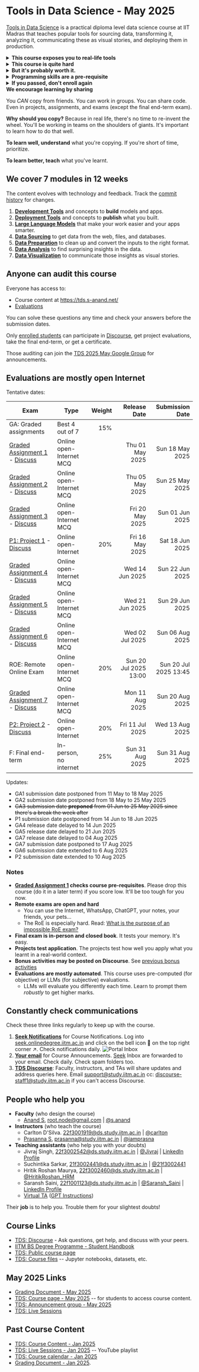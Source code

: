 # Tools in Data Science - May 2025

[Tools in Data Science](https://study.iitm.ac.in/ds/course_pages/BSSE2002.html) is a practical diploma level data science course at IIT Madras that teaches
popular tools for sourcing data, transforming it, analyzing it, communicating these as visual stories, and deploying them in production.

<details>
<summary><strong>This course exposes you to real-life tools</strong></summary>

Courses teach you programming and data science. From statistics to algorithms to writing Python code to building models.

But one critical subject that's rarely covered is: what tools should I pick and how do I become proficient in them?

These tools might not help your CV much. But they will make things easier in real life. For example, at school:

- You learn from pristine datasets. But in the industry, you'll have to scrape them yourself.
- You learn how to train models. But soon, you'll just pick something from HuggingFace.
- You learn to write a log parser over weeks. Instead, your boss writes a `sed` + `grep` script in minutes.

[![](https://imgs.xkcd.com/comics/lisp.jpg) "We lost the documentation on quantum mechanics. You'll have to decode the regexes yourself."](https://explainxkcd.com/224/)

In this course, we've curated the most important tools people use in data science.

Learn them well. You'll be a **_lot_ more productive** than your peers.

</details>

<details>
<summary><strong>This course is quite hard</strong></summary>

Here's students' feedback:

- [2 out of 5 students in the Jan 2025 batch failed](https://discourse.onlinedegree.iitm.ac.in/t/when-should-i-take-tools-in-data-science/173268)
- It _used_ to be an easy course until 2024.
  [#](https://discourse.onlinedegree.iitm.ac.in/t/difficulty-rating-for-diploma-subjects-based-on-students-opinion/61194)
  [#](https://discourse.onlinedegree.iitm.ac.in/t/difficulty-rating-for-diploma-subjects-2-0-based-on-student-ratings-and-my-experience/85681)
  [#](https://discourse.onlinedegree.iitm.ac.in/t/what-should-i-take-next/44291/6)
- Now it's hard and covers more. Take it in your last semester if possible.
  [#](https://discourse.onlinedegree.iitm.ac.in/t/diploma-course-feedback-t32024-and-course-selection-t12025-thread/160032/45)
  [#](https://discourse.onlinedegree.iitm.ac.in/t/2024-t1-diploma-level-feedback-and-course-selection-for-may-2024-term/127856/60)
  [#](https://discourse.onlinedegree.iitm.ac.in/t/2024-t2-diploma-level-feedback-and-course-selection-for-september-2024-term/144976/62?u=s.anand)
- Plan extra time. It takes more time than typical 3-credit courses.
  [#](https://discourse.onlinedegree.iitm.ac.in/t/concerns-regarding-unfair-grading-practices-for-tds-project-2/160611/11)
  [#](https://discourse.onlinedegree.iitm.ac.in/t/diploma-level-course-combo-suggestion/158460/4)
  [#](https://discourse.onlinedegree.iitm.ac.in/t/diploma-level-course-combo-suggestion/158460/7)
- LLMs grade you -- unpredictably.
  [#](https://discourse.onlinedegree.iitm.ac.in/t/concerns-regarding-unfair-grading-practices-for-tds-project-2/160611/10)
  [#](https://discourse.onlinedegree.iitm.ac.in/t/wrong-marks-in-project-2/160355/9)
- The ROE is hard.
  [#](https://discourse.onlinedegree.iitm.ac.in/t/is-it-fair-to-consider-20-weightage-of-such-exam-which-is-impossible-to-solve-in-given-time-i-e-roe/141413/10)

**[Take Graded assignment 1](https://exam.sanand.workers.dev/tds-2025-05-ga1) to check if you're ready for this course.** Please drop this course (do it in a later term) if you score low. It'll be too tough for you now.

</details>

<details>
<summary><strong>But it's probably worth it.</strong></summary>

Here's students' feedback:

- [Course experience and farewell post](https://discourse.onlinedegree.iitm.ac.in/t/course-experience-and-farewell-post/173247)

</details>

<details>
<summary><strong>Programming skills are a pre-requisite</strong></summary>

You need a _good_ understanding of Python, JavaScript, HTML, HTTP, Excel, and data science concepts.

**But isn't this a data science course?** Yes. Good data scientists are good programmers. Data scientists don't just analyze data or train models. They source data, clean it, transform it, visualize it, deploy it, and automate the whole process.

In some organizations, some of this work is done by others (e.g. data engineers, IT teams, etc.). But wherever you are, _some_ of the time, you need to write code for all of this yourself.

This course teaches you tools that will make you more productive. But you _do_ need programming to learn many of them.

</details>

<details>
<summary><strong>If you passed, don't enroll again</strong></summary>

The course is public, so you can always audit it.

Also, registering again for the course [does not improve marks much](https://discourse.onlinedegree.iitm.ac.in/t/why-you-should-almost-never-register-for-tds-improvement-if-you-have-passed-it/173625).

</details>

<summary><strong>We encourage learning by sharing</strong></summary>

You _CAN_ copy from friends. You can work in groups. You can share code. Even in projects, assignments, and exams (except the final end-term exam).

**Why should you copy?** Because in real life, there's no time to re-invent the wheel. You'll be working in teams on the shoulders of giants. It's important to learn how to do that well.

**To learn well, understand** what you're copying. If you're short of time, prioritize.

**To learn better, teach** what you've learnt.

</details>

## We cover 7 modules in 12 weeks

The content evolves with technology and feedback.
Track the [commit history](https://github.com/sanand0/tools-in-data-science-public/commits/tds-2025-01/) for changes.

1. **[Development Tools](development-tools.md)** and concepts to **build** models and apps.
2. **[Deployment Tools](deployment-tools.md)** and concepts to **publish** what you built.
3. **[Large Language Models](large-language-models.md)** that make your work easier and your apps smarter.
4. **[Data Sourcing](data-sourcing.md)** to get data from the web, files, and databases.
5. **[Data Preparation](data-preparation.md)** to clean up and convert the inputs to the right format.
6. **[Data Analysis](data-analysis.md)** to find surprising insights in the data.
7. **[Data Visualization](data-visualization.md)** to communicate those insights as visual stories.

## Anyone can audit this course

Everyone has access to:

- Course content at <https://tds.s-anand.net/>
- [Evaluations](#evaluations-are-mostly-open-internet)

You can solve these questions any time and check your answers before the submission dates.

Only [enrolled students](https://study.iitm.ac.in/ds/) can participate in [Discourse](https://discourse.onlinedegree.iitm.ac.in/c/courses/tds-kb/34), get project evaluations, take the final end-term, or get a certificate.

Those auditing can join the [TDS 2025 May Google Group](https://groups.google.com/g/tds-2025-05) for announcements.

## Evaluations are mostly open Internet

Tentative dates:

| Exam                                           | Type                     | Weight |          Release Date |       Submission Date |
| ---------------------------------------------- | ------------------------ | -----: | --------------------: | --------------------: |
| GA: Graded assignments                         | Best 4 out of 7          |    15% |                       |                       |
| [Graded Assignment 1][GA1] - [Discuss][GA1D]   | Online open-Internet MCQ |        |       Thu 01 May 2025 |       Sun 18 May 2025 |
| [Graded Assignment 2][GA2] - [Discuss][GA2D]   | Online open-Internet MCQ |        |       Thu 05 May 2025 |       Sun 25 May 2025 |
| [Graded Assignment 3][GA3] - [Discuss][GA3D]   | Online open-Internet MCQ |        |       Fri 20 May 2025 |       Sun 01 Jun 2025 |
| [P1: Project 1][PR1] - [Discuss][PR1D]         | Online open-Internet     |    20% |       Fri 16 May 2025 |       Sat 18 Jun 2025 |
| [Graded Assignment 4][GA4] - [Discuss][GA4D]   | Online open-Internet MCQ |        |       Wed 14 Jun 2025 |       Sun 22 Jun 2025 |
| [Graded Assignment 5][GA5] - [Discuss][GA5D]   | Online open-Internet MCQ |        |       Wed 21 Jun 2025 |       Sun 29 Jun 2025 |
| [Graded Assignment 6][GA6] - [Discuss][GA6D]   | Online open-Internet MCQ |        |       Wed 02 Jul 2025 |       Sun 06 Aug 2025 |
| ROE: Remote Online Exam                        | Online open-Internet MCQ |    20% | Sun 20 Jul 2025 13:00 | Sun 20 Jul 2025 13:45 |
| [Graded Assignment 7][GA7] - [Discuss][GA7D]   | Online open-Internet MCQ |        |       Mon 11 Aug 2025 |       Sun 20 Aug 2025 |
| [P2: Project 2][PR2] - [Discuss][PR2D]         | Online open-Internet     |    20% |       Fri 11 Jul 2025 |       Wed 13 Aug 2025 |
| F: Final end-term                              | In-person, no internet   |    25% |       Sun 31 Aug 2025 |       Sun 31 Aug 2025 |

[GA1]: https://exam.sanand.workers.dev/tds-2025-05-ga1
[GA2]: https://exam.sanand.workers.dev/tds-2025-05-ga2
[GA3]: https://exam.sanand.workers.dev/tds-2025-05-ga3
[PR1]: https://tds.s-anand.net/#/project-tds-virtual-ta
[GA4]: https://exam.sanand.workers.dev/tds-2025-05-ga4
[GA5]: https://exam.sanand.workers.dev/tds-2025-05-ga5
[GA6]: https://exam.sanand.workers.dev/tds-2025-05-ga6
[GA7]: https://exam.sanand.workers.dev/tds-2025-05-ga7
[PR2]: https://tds.s-anand.net/#/project-data-analyst-agent
[GA1D]: https://discourse.onlinedegree.iitm.ac.in/t/ga1-development-tools-discussion-thread-tds-may-2025/173524
[GA2D]: https://discourse.onlinedegree.iitm.ac.in/t/ga2-deployment-tools-discussion-thread-tds-may-2025/173525
[GA3D]: https://discourse.onlinedegree.iitm.ac.in/t/ga3-large-language-models-discussion-thread-tds-may-2025/175592
[PR1D]: https://discourse.onlinedegree.iitm.ac.in/t/project1-virtual-ta-discussion-thread-tds-may-2025/176077
[GA4D]: https://discourse.onlinedegree.iitm.ac.in/t/ga4-data-sourcing-discussion-thread-tds-may-2025/178881
[GA5D]: https://discourse.onlinedegree.iitm.ac.in/t/ga5-data-preparation-discusion-thread-tds-may-2025/179741
[GA6D]: https://discourse.onlinedegree.iitm.ac.in/t/ga6-data-preparation-discusion-thread-tds-may-2025/181228/93
[GA7D]: https://discourse.onlinedegree.iitm.ac.in/t/ga7-data-visualisation-tds-may-2025/184692
[PR2D]: https://discourse.onlinedegree.iitm.ac.in/t/project-2-data-analyst-agent-discussion-thread-tds-may-2025/181309

Updates:

- GA1 submission date postponed from 11 May to 18 May 2025
- GA2 submission date postponed from 18 May to 25 May 2025
- ~~GA3 submission date **preponed** from 01 Jun to 25 May 2025 since there's a break the week after~~
- P1 submission date postponed from 14 Jun to 18 Jun 2025
- GA4 release date delayed to 14 Jun 2025
- GA5 release date delayed to 21 Jun 2025
- GA7 release date delayed to 04 Aug 2025
- GA7 submission date postponed to 17 Aug 2025
- GA6 submission date extended to 6 Aug 2025
- P2 submission date extended to 10 Aug 2025

### Notes

- **[Graded Assignment 1][GA1] checks course pre-requisites**. Please drop this course (do it in a later term) if you score low. It'll be too tough for you now.
- **Remote exams are open and hard**
  - You can use the Internet, WhatsApp, ChatGPT, your notes, your friends, your pets...
  - The RoE is especially hard. Read: [What is the purpose of an impossible RoE exam?](https://discourse.onlinedegree.iitm.ac.in/t/whats-the-actual-purpose-of-impossible-roe-exam/99838/2)
- **Final exam is in-person and closed book**. It tests your memory. It's easy.
- **Projects test application**. The projects test how well you apply what you learnt in a real-world context.
- **Bonus activities may be posted on Discourse**. See [previous bonus activities](https://discourse.onlinedegree.iitm.ac.in/tags/c/courses/tds-kb/34/bonus-marks)
- **Evaluations are mostly automated**. This course uses pre-computed (for objective) or LLMs (for subjective) evaluations.
  - LLMs will evaluate you differently each time. Learn to prompt them _robustly_ to get higher marks.

## Constantly check communications

Check these three links regularly to keep up with the course.

1. **[Seek Notifications](https://seek.onlinedegree.iitm.ac.in/)** for Course Notifications. Log into [seek.onlinedegree.iitm.ac.in](https://seek.onlinedegree.iitm.ac.in/) and click on the bell icon :bell: on the top right corner :arrow_upper_right:. Check notifications daily.
   ![Portal Inbox](images/portal_notifications.webp)
2. **[Your email](https://mail.google.com/)** for Course Announcements. [Seek](https:/seek.onlinedegree.iitm.ac.in/) Inbox are forwarded to your email. Check daily. Check spam folders too.
3. **[TDS Discourse](https://discourse.onlinedegree.iitm.ac.in/c/courses/tds-kb/34)**: Faculty, instructors, and TAs will share updates and address queries here. Email [support@study.iitm.ac.in](mailto:support@study.iitm.ac.in) cc: [discourse-staff1@study.iitm.ac.in](mailto:discourse-staff1@study.iitm.ac.in) if you can't access Discourse.

## People who help you

- **Faculty** (who design the course)
  - [Anand S](https://www.linkedin.com/in/sanand0/),
    [root.node@gmail.com](mailto:root.node@gmail.com) |
    [@s.anand](https://discourse.onlinedegree.iitm.ac.in/u/s.anand)
- **Instructors** (who teach the course)
  - Carlton D'Silva.
    [22f3001919@ds.study.iitm.ac.in](mailto:22f3001919@ds.study.iitm.ac.in) |
    [@carlton](https://discourse.onlinedegree.iitm.ac.in/u/carlton)
  - [Prasanna S](https://www.linkedin.com/in/prasanna-sugumaran-ab980222/),
    [prasanna@study.iitm.ac.in](mailto:prasanna@study.iitm.ac.in) |
    [@iamprasna](https://discourse.onlinedegree.iitm.ac.in/u/iamprasna)
- **Teaching assistants** (who help you with your doubts)
  - Jivraj Singh,
    [22f3002542@ds.study.iitm.ac.in](mailto:22f3002542@ds.study.iitm.ac.in) |
    [@Jivraj](https://discourse.onlinedegree.iitm.ac.in/u/jivraj) |
    [LinkedIn Profile](https://www.linkedin.com/in/jivraj-singh-shekhawat-92a547269/)
  - Suchintika Sarkar,
    [21f3002441@ds.study.iitm.ac.in](mailto:21f3002441@ds.study.iitm.ac.in) |
    [@21f3002441](https://discourse.onlinedegree.iitm.ac.in/u/21f3002441)
  - Hritik Roshan Maurya,
    [22f3002460@ds.study.iitm.ac.in](mailto:22f3002460@ds.study.iitm.ac.in) |
    [@HritikRoshan_HRM](https://discourse.onlinedegree.iitm.ac.in/u/hritikroshan_hrm)
  - Saransh Saini,
    [22f1001123@ds.study.iitm.ac.in](mailto:22f1001123@ds.study.iitm.ac.in) |
    [@Saransh_Saini](https://discourse.onlinedegree.iitm.ac.in/u/Saransh_Saini) |
    [LinkedIn Profile](https://www.linkedin.com/in/saranshsaini48/)
  - [Virtual TA](https://chatgpt.com/g/g-mZqKVxKDx-iitm-tds-teaching-assistant)
    ([GPT Instructions](tds-ta-instructions.md))

<!--
- Mahesh Balan U (MS, PhD - IIT Madras)
- Dixon Prem Daniel (PhD - IIT Madras)
- Ravi Teja (MS - IIT Madras)
- Sathiesh (MS - IIT Madras)
- Rohith Srinivaas M (B.Tech, M.Tech - IIT Madras)

- [Amit Kumar Gupta](https://www.linkedin.com/in/amit-gupta-321994252/) (B.Sc. Delhi University).
  [21f1005763@ds.study.iitm.ac.in](mailto:21f1005763@ds.study.iitm.ac.in) |
  [@Amit1](https://discourse.onlinedegree.iitm.ac.in/u/Amit1)

-->

Their **job** is to help you. Trouble them for your slightest doubts!

## Course Links

- [TDS: Discourse](https://discourse.onlinedegree.iitm.ac.in/c/courses/tds-kb/34) - Ask questions, get help, and discuss with your peers.
- [IITM BS Degree Programme - Student Handbook](https://docs.google.com/document/u/2/d/e/2PACX-1vRxGnnDCVAO3KX2CGtMIcJQuDrAasVk2JHbDxkjsGrTP5ShhZK8N6ZSPX89lexKx86QPAUswSzGLsOA/pub)
- [TDS: Public course page](https://study.iitm.ac.in/ds/course_pages/BSSE2002.html)
- [TDS: Course files](https://drive.google.com/drive/folders/1FE0YPAxcxMzZdjnp3FopuJCI3A2Vq6fC?usp=drive_link) -- Jupyter notebooks, datasets, etc.

## May 2025 Links

- [Grading Document - May 2025](https://docs.google.com/document/u/3/d/e/2PACX-1vRKOWaLjxsts3qAM4h00EDvlB-GYRSPqqVXTfq3nGWFQBx91roxcU1qGv2ksS7jT4EQPNo8Rmr2zaE9/pub#h.2bn6wsx)
- [TDS: Course page - May 2025](https://seek.onlinedegree.iitm.ac.in/courses/ns_25t2_se2002) -- for students to access course content.
- [TDS: Announcement group - May 2025](https://groups.google.com/a/study.iitm.ac.in/g/25t2_se2002-announce)
- [TDS: Live Sessions](https://www.youtube.com/@se-lr5ff/streams)

<!--

- [Back-end for configuring the lessons](https://cb-prod.seek.study.iitm.ac.in/25t1_se2002/)

-->

## Past Course Content

- [TDS: Course Content - Jan 2025](2025-01/)
- [TDS: Live Sessions - Jan 2025](https://www.youtube.com/playlist?list=PL_h5u1jMeBCl1BquBhgunA4t08XAxsA-C) -- YouTube playlist
- [TDS: Course calendar - Jan 2025](https://calendar.google.com/calendar/u/0/r?cid=Y19ib2Y3bnMxbDduNm84azA1dHA4YTlxNWIwZ0Bncm91cC5jYWxlbmRhci5nb29nbGUuY29t)
- [Grading Document - Jan 2025](https://docs.google.com/document/d/e/2PACX-1vRBH1NuM3ML6MH5wfL2xPiPsiXV0waKlUUEj6C7LrHrARNUsAEA1sT2r7IHcFKi8hvQ45gSrREnFiTT/pub).

<!--

Linting:

npx prettier@3.5 --print-width 120 --write '**/*.md'

-->
